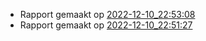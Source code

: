 * Rapport gemaakt op [2022-12-10_22:53:08](rapport/2022-12-10_22-53-08.md) 
* Rapport gemaakt op [2022-12-10_22:51:27](rapport/2022-12-10_22-51-27.md) 



